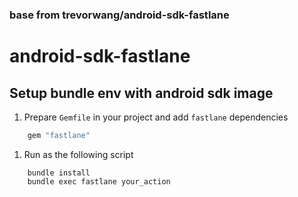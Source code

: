 ### base from trevorwang/android-sdk-fastlane

# android-sdk-fastlane

## Setup bundle env with android sdk image

1. Prepare `Gemfile` in your project and add `fastlane` dependencies

```ruby
    gem "fastlane"
```
1. Run as the following script

```
    bundle install
    bundle exec fastlane your_action
```